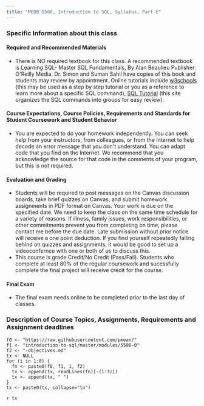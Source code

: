 ```yaml
---
title: "MEDB 5508, Introduction to SQL, Syllabus, Part E"
---
```


### Specific Information about this class

#### Required and Recommended Materials	
+ There is NO required textbook for this class. A recommended textbook is Learning SQL- Master SQL Fundamentals, By Alan Beaulieu Publisher: O'Reilly Media. Dr. Simon and Suman Sahil have copies of this book and students may review by appointment. Online tutorials include [w3schools](https://www.w3schools.com/sql/) (this may be used as a step by step tutorial or you as a reference to learn more about a specific SQL command), [SQL Tutorial](http://www.sqltutorial.org/) (this site organizes the SQL commands into groups for easy review).

#### Course Expectations, Course Policies, Requirements and Standards for Student Coursework and Student Behavior
+ You are expected to do your homework independently. You can seek help from your instructors, from colleagues, or from the Internet to help decode an error message that you don't understand. You can adapt code that you find on the Internet. We recommend that you acknowledge the source for that code in the comments of your program, but this is not required.

#### Evaluation and Grading
+ Students will be required to post messages on the Canvas discussion boards, take brief quizzes on Canvas, and submit homework assignments in PDF format on Canvas. Your work is due on the specified date. We need to keep the class on the same time schedule for a variety of reasons. If illness, family issues, work responsibilities, or other commitments prevent you from completing on time, please contact me before the due date. Late submission without prior notice will receive a one point deduction. If you find yourself repeatedly falling behind on quizzes and assignments, it would be good to set up a videoconfernce with one or both of us to discuss this.
+ This course is grade Credit/No Credit (Pass/Fail). Students who complete at least 80% of the regular coursework and sucessfully complete the final project will receive credit for the course.

#### Final Exam
+ The final exam needs online to be completed prior to the last day of classes.

### Description of Course Topics, Assignments, Requirements and Assignment deadlines

```{r, echo=FALSE}
f0 <- "https://raw.githubusercontent.com/pmean/"
f1 <- "introduction-to-sql/master/modules/5508-0"
f2 <- "-objectives.md"
tx <- NULL
for (i in 1:8) {
  fn <- paste0(f0, f1, i, f2)
  tx <- append(tx, readLines(fn)[-(1:3)])
  tx <- append(tx, " ")
}
tx <- paste0(tx, collapse="\n")
```

`r tx`